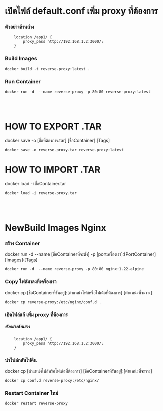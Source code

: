 # เปิดไฟล์ default.conf เพิ่ม proxy ที่ต้องการ

### ตัวอย่างด้านล่าง

```
    location /app1/ {
        proxy_pass http://192.168.1.2:3000/;
    }
```

### Build Images

`docker build -t reverse-proxy:latest .`

### Run Container

`docker run -d  --name reverse-proxy -p 80:80 reverse-proxy:latest`

<br />
<br />

# HOW TO EXPORT .TAR

docker save -o [ชื่อที่ต้องการ.tar] [ชื่อContainer]:[Tags]

`docker save -o reverse-proxy.tar reverse-proxy:latest`

# HOW TO IMPORT .TAR

docker load -i ชื่อContainer.tar

`docker load -i reverse-proxy.tar`

<br />
<br />

# NewBuild Images Nginx

### สร้าง Container

docker run -d  --name [ชื่อContainerที่จะตั้ง] -p [portเครื่องเรา]:[PortContainer] [images]:[Tags]

`docker run -d  --name reverse-proxy -p 80:80 nginx:1.22-alpine`

### Copy ไฟล์มาลงที่เครื่องเรา

docker cp [ชื่อContainerที่รันอยู่]:[ตำแหน่งไฟล์หรือโฟเด้อที่ต้องการ] [ตำแหน่งที่จะวาง]

`docker cp reverse-proxy:/etc/nginx/conf.d .`

### เปิดไฟล์แก้ เพิ่ม proxy ที่ต้องการ

##### ตัวอย่างด้านล่าง

```
    location /app1/ {
        proxy_pass http://192.168.1.2:3000/;
    }
```

### นำไฟล์กลับไปคืน

docker cp [ตำแหน่งไฟล์หรือโฟเด้อที่ต้องการ] [ชื่อContainerที่รันอยู่]:[ตำแหน่งที่จะวาง]

`docker cp conf.d reverse-proxy:/etc/nginx/`

### Restart Container ใหม่

`docker restart reverse-proxy`
